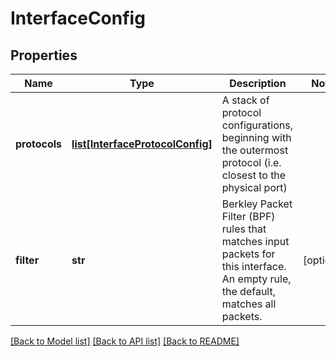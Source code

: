 # InterfaceConfig

## Properties
Name | Type | Description | Notes
------------ | ------------- | ------------- | -------------
**protocols** | [**list[InterfaceProtocolConfig]**](InterfaceProtocolConfig.md) | A stack of protocol configurations, beginning with the outermost protocol (i.e. closest to the physical port)  | 
**filter** | **str** | Berkley Packet Filter (BPF) rules that matches input packets for this interface. An empty rule, the default, matches all packets.  | [optional] 

[[Back to Model list]](../README.md#documentation-for-models) [[Back to API list]](../README.md#documentation-for-api-endpoints) [[Back to README]](../README.md)


